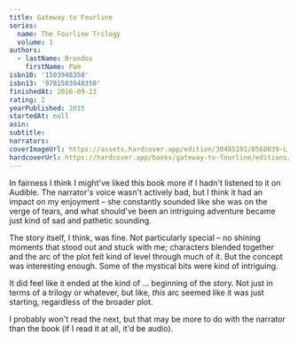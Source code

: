 ```yaml
---
title: Gateway to Fourline
series:
  name: The Fourline Trilogy
  volume: 1
authors:
  - lastName: Brondos
    firstName: Pam
isbn10: '1503948358'
isbn13: '9781503948358'
finishedAt: 2016-09-23
rating: 2
yearPublished: 2015
startedAt: null
asin:
subtitle:
narrators:
coverImageUrl: https://assets.hardcover.app/edition/30485191/8568039-L.jpg
hardcoverUrl: https://hardcover.app/books/gateway-to-fourline/editions/30485191
---
```


In fairness I think I might've liked this book more if I hadn't listened to it on Audible. The narrator's voice wasn't actively bad, but I think it had an impact on my enjoyment – she constantly sounded like she was on the verge of tears, and what should've been an intriguing adventure became just kind of sad and pathetic sounding.

The story itself, I think, was fine. Not particularly special – no shining moments that stood out and stuck with me; characters blended together and the arc of the plot felt kind of level through much of it. But the concept was interesting enough. Some of the mystical bits were kind of intriguing.

It did feel like it ended at the kind of … beginning of the story. Not just in terms of a trilogy or whatever, but like, _this_ arc seemed like it was just starting, regardless of the broader plot.

I probably won't read the next, but that may be more to do with the narrator than the book (if I read it at all, it'd be audio).
